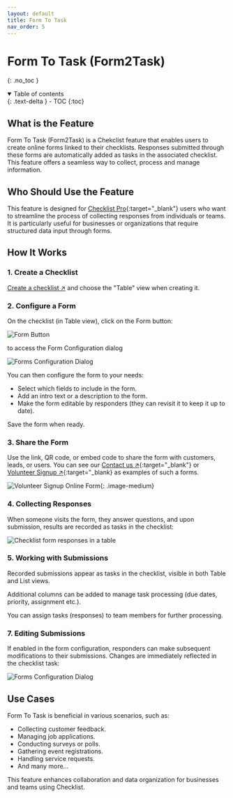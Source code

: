 ```yaml
---
layout: default
title: Form To Task
nav_order: 5
---
```


# Form To Task (Form2Task)

{: .no_toc }

<details open markdown="block">
  <summary>
    Table of contents
  </summary>
  {: .text-delta }
- TOC
{:toc}
</details>

## What is the Feature

Form To Task (Form2Task) is a Chekclist feature that enables users to create online forms linked to their checklists. Responses submitted through these forms are automatically added as tasks in the associated checklist. This feature offers a seamless way to collect, process and manage information.

## Who Should Use the Feature

This feature is designed for [Checklist Pro](https://checklist.com/pricing){:target="\_blank"} users who want to streamline the process of collecting responses from individuals or teams. It is particularly useful for businesses or organizations that require structured data input through forms.

## How It Works

### 1. Create a Checklist

[Create a checklist ↗](/checklists/checklists/#creating-checklists) and choose the "Table" view when creating it.

### 2. Configure a Form

On the checklist (in Table view), click on the Form button:

![Form Button](/assets/images/form-to-task/forms-button.png)

to access the Form Configuration dialog

![Forms Configuration Dialog](/assets/images/form-to-task/forms-configuration-dialog.png)

You can then configure the form to your needs:
- Select which fields to include in the form.
- Add an intro text or a description to the form.
- Make the form editable by responders (they can revisit it to keep it up to date).

Save the form when ready.

### 3. Share the Form

Use the link, QR code, or embed code to share the form with customers, leads, or users. You can see our [Contact us ↗](https://checklist.com/forms/contact "Online Contact Us Form builder"){:target="\_blank"} or [Volunteer Signup ↗](https://checklist.com/forms/volunteer-signup "Online Volunteer Signup Form buiilder"){:target="\_blank} as examples of such a forms.

![Volunteer Signup Online Form](/assets/images/start/form-2-task-form.png){: .image-medium}

### 4. Collecting Responses

When someone visits the form, they answer questions, and upon submission, results are recorded as tasks in the checklist:

![Checklist form responses in a table](/assets/images/start/form-2-task-table.png)

### 5. Working with Submissions

Recorded submissions appear as tasks in the checklist, visible in both Table and List views.

Additional columns can be added to manage task processing (due dates, priority, assignment etc.).

You can assign tasks (responses) to team members for further processing. 

### 7. Editing Submissions

If enabled in the form configuration, responders can make subsequent modifications to their submissions. Changes are immediately reflected in the checklist task:

![Forms Configuration Dialog](/assets/images/form-to-task/forms-configuration-dialog.png)

## Use Cases

Form To Task is beneficial in various scenarios, such as:

- Collecting customer feedback.
- Managing job applications.
- Conducting surveys or polls.
- Gathering event registrations.
- Handling service requests.
- And many more...

This feature enhances collaboration and data organization for businesses and teams using Checklist.